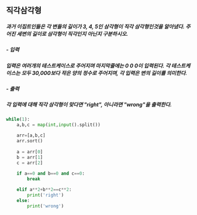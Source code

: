 ## 직각삼각형
##### 과거 이집트인들은 각 변들의 길이가 3, 4, 5인 삼각형이 직각 삼각형인것을 알아냈다. 주어진 세변의 길이로 삼각형이 직각인지 아닌지 구분하시오.

##### - 입력
##### 입력은 여러개의 테스트케이스로 주어지며 마지막줄에는 0 0 0이 입력된다. 각 테스트케이스는 모두 30,000보다 작은 양의 정수로 주어지며, 각 입력은 변의 길이를 의미한다.

##### - 출력
##### 각 입력에 대해 직각 삼각형이 맞다면 "right", 아니라면 "wrong"을 출력한다.


```python
while(1):
    a,b,c = map(int,input().split())
    
    arr=[a,b,c]
    arr.sort()
    
    a = arr[0]
    b = arr[1]
    c = arr[2]

    if a==0 and b==0 and c==0:
        break
    
    elif a**2+b**2==c**2:
        print('right')
    else:
        print('wrong')
```
